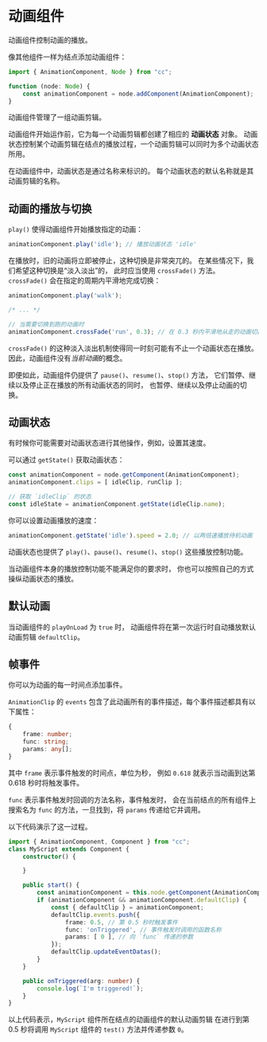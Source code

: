 
# 动画组件

动画组件控制动画的播放。

像其他组件一样为结点添加动画组件：

```ts
import { AnimationComponent, Node } from "cc";

function (node: Node) {
    const animationComponent = node.addComponent(AnimationComponent);
}
```

动画组件管理了一组动画剪辑。

动画组件开始运作前，它为每一个动画剪辑都创建了相应的 **动画状态** 对象。
动画状态控制某个动画剪辑在结点的播放过程，一个动画剪辑可以同时为多个动画状态所用。

在动画组件中，动画状态是通过名称来标识的。
每个动画状态的默认名称就是其动画剪辑的名称。

## 动画的播放与切换

`play()` 使得动画组件开始播放指定的动画：

```ts
animationComponent.play('idle'); // 播放动画状态 'idle'
```

在播放时，旧的动画将立即被停止，这种切换是非常突兀的。
在某些情况下，我们希望这种切换是“淡入淡出”的，
此时应当使用 `crossFade()` 方法。
`crossFade()` 会在指定的周期内平滑地完成切换：

```ts
animationComponent.play('walk');

/* ... */

// 当需要切换到跑的动画时
animationComponent.crossFade('run', 0.3); // 在 0.3 秒内平滑地从走的动画切换为跑的动画
```

`crossFade()` 的这种淡入淡出机制使得同一时刻可能有不止一个动画状态在播放。
因此，动画组件没有*当前动画*的概念。

即便如此，动画组件仍提供了 `pause()`、`resume()`、`stop()` 方法，
它们暂停、继续以及停止正在播放的所有动画状态的同时，
也暂停、继续以及停止动画的切换。

## 动画状态

有时候你可能需要对动画状态进行其他操作，例如，设置其速度。

可以通过 `getState()` 获取动画状态：

```ts
const animationComponent = node.getComponent(AnimationComponent);
animationComponent.clips = [ idleClip, runClip ];

// 获取 `idleClip` 的状态
const idleState = animationComponent.getState(idleClip.name);
```

你可以设置动画播放的速度：

```ts
animationComponent.getState('idle').speed = 2.0; // 以两倍速播放待机动画
```

动画状态也提供了 `play()`、`pause()`、`resume()`、`stop()`
这些播放控制功能。

当动画组件本身的播放控制功能不能满足你的要求时，
你也可以按照自己的方式操纵动画状态的播放。

## 默认动画

当动画组件的 `playOnLoad` 为 `true` 时，
动画组件将在第一次运行时自动播放默认动画剪辑 `defaultClip`。

## 帧事件

你可以为动画的每一时间点添加事件。

`AnimationClip` 的 `events` 包含了此动画所有的事件描述，每个事件描述都具有以下属性：
```ts
{
    frame: number;
    func: string;
    params: any[];
}
```
其中 `frame` 表示事件触发的时间点，单位为秒，
例如 `0.618` 就表示当动画到达第 0.618 秒时将触发事件。

`func` 表示事件触发时回调的方法名称，事件触发时，
会在当前结点的所有组件上搜索名为 `func` 的方法，一旦找到，将 `params` 传递给它并调用。

以下代码演示了这一过程。

```ts
import { AnimationComponent, Component } from "cc";
class MyScript extends Component {
    constructor() {

    }

    public start() {
        const animationComponent = this.node.getComponent(AnimationComponent);
        if (animationComponent && animationComponent.defaultClip) {
            const { defaultClip } = animationComponent;
            defaultClip.events.push({
                frame: 0.5, // 第 0.5 秒时触发事件
                func: 'onTriggered', // 事件触发时调用的函数名称
                params: [ 0 ], // 向 `func` 传递的参数
            });
            defaultClip.updateEventDatas();
        }
    }

    public onTriggered(arg: number) {
        console.log(`I'm triggered!`);
    }
}
```

以上代码表示，`MyScript` 组件所在结点的动画组件的默认动画剪辑
在进行到第 0.5 秒将调用 `MyScript` 组件的 `test()` 方法并传递参数 `0`。